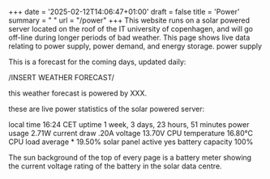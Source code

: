 +++
date = '2025-02-12T14:06:47+01:00'
draft = false
title = 'Power'
summary = " "
url = "/power"
+++
This website runs on a solar powered server located on the roof of the IT university of copenhagen, and will go off-line during longer periods of bad weather. This page shows live data relating to power supply, power demand, and energy storage.
power supply

This is a forecast for the coming days, updated daily:

/INSERT WEATHER FORECAST/

this weather forecast is powered by XXX.

these are live power statistics of the solar powered server:

local time
16:24 CET
uptime
1 week, 3 days, 23 hours, 51 minutes
power usage
2.71W
current draw
.20A
voltage
13.70V
CPU temperature
16.80°C
CPU load average *
19.50%
solar panel active
yes
battery capacity
100%

The sun background of the top of every page is a battery meter showing the current voltage rating of the battery in the solar data centre.
